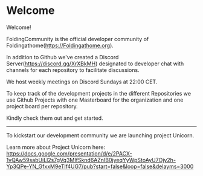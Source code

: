 # Welcome

Welcome!

FoldingCommunity is the official developer community of Foldingathome(https://Foldingathome.org).

In addition to Github we've created a Discord Server(https://discord.gg/XrXBkMH) designated to developer chat with channels for each repository to facilitate discussions.

We host weekly meetings on Discord Sundays at 22:00 CET. 

To keep track of the development projects in the different Repositories we use Github Projects
with one Masterboard for the organization and one project board per repository. 

Kindly check them out and get started.


 ----------------------------------------------------------------------------------------------------------------------------------- 
To kickstart our development community we are launching project Unicorn.

Learn more about Project Unicorn here:
https://docs.google.com/presentation/d/e/2PACX-1vQAw59sabUiLl2s7gVq3MIfSknd6AZnIB0jyeqYyWpStoAyU7Ojy2h-Yp3QPe-YN_GfxxM9eTIf4UG7/pub?start=false&loop=false&delayms=3000




